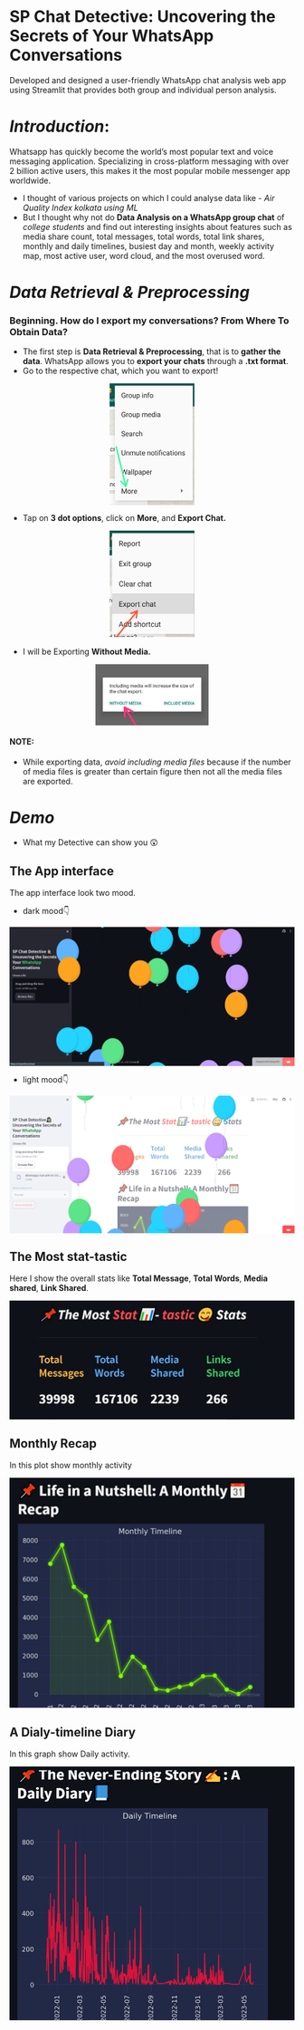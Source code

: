 # SP Chat Detective: Uncovering the Secrets of Your WhatsApp Conversations
Developed and designed a user-friendly WhatsApp chat analysis web app using Streamlit that provides
both group and individual person analysis.

# *Introduction*:
Whatsapp has quickly become the world’s most popular text and voice messaging application. Specializing in cross-platform messaging with over 2 billion  active users, this makes it the most popular mobile messenger app worldwide.
- I thought of various projects on which I could analyse data like - *Air Quality Index kolkata using ML*
- But I thought why not do **Data Analysis on a WhatsApp group chat** of *college students* and find out interesting insights about  features such as media share count, total messages, total words, total link shares, monthly and
daily timelines, busiest day and month, weekly activity map, most active user, word cloud, and the most overused word.


# *Data Retrieval & Preprocessing*
### Beginning. How do I export my conversations? From Where To Obtain Data?
- The first step is **Data Retrieval & Preprocessing**, that is to **gather the data**. WhatsApp allows you to **export your chats** through a **.txt format**.
- Go to the respective chat, which you want to export!
<p align="center">
<img src="assets/extra/whatsapp-options.jpeg" width=150 align="center">
</p>

- Tap on **3 dot options**, click on **More**, and **Export Chat.**
<p align="center">
<img src="assets/extra/whatsapp-export-chat.jpeg" width=150>
</p>

- I will be Exporting **Without Media.**

<p align="center">
<img src="assets/extra/whatsapp-media.jpeg " width=200 length=150 align="center">
</p>

#### NOTE:

- While exporting data, *avoid including media files* because if the number of media files is greater than certain figure then not all the media files are exported.

# *Demo*
- What my Detective can show you 😲

## The App interface

The app interface look two mood.
- dark mood👇
<p align="center">
<img src="assets/plot/overall black.png"align="center">
</p>

- light mood👇
<p align="center">
<img src="assets/plot/overall white.png"align="center">
</p>


## The Most stat-tastic 
Here I show the overall stats like **Total Message**, **Total Words**, **Media shared**, **Link Shared**.
<p align="center">
<img src="assets/plot/most stat.png"align="center">
</p>

## Monthly Recap 
In this plot show monthly activity 
<p align="center">
<img src="assets/plot/monthly.png"align="center">
</p>

## A Dialy-timeline Diary
In this graph show Daily activity.
<p align="center">
<img src="assets/plot/daily timeline.png"align="center">
</p>


